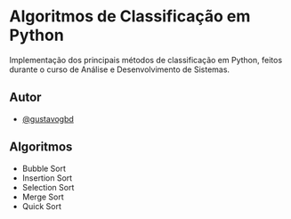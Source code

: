 
# Algoritmos de Classificação em Python

Implementação dos principais métodos de classificação em Python, feitos durante o curso de Análise e Desenvolvimento de Sistemas.




## Autor

- [@gustavogbd](https://www.github.com/Gustavogbd)


## Algoritmos

- Bubble Sort
- Insertion Sort
- Selection Sort
- Merge Sort
- Quick Sort


